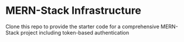 # MERN-Stack Infrastructure

Clone this repo to provide the starter code for a comprehensive MERN-Stack project including token-based authentication
